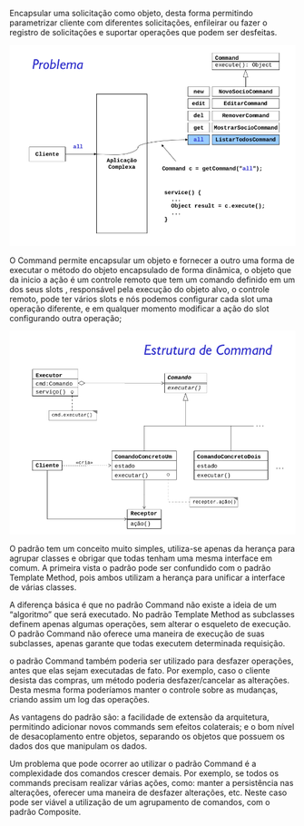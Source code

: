 Encapsular uma solicitação como objeto, desta forma permitindo parametrizar cliente com diferentes
solicitações, enfileirar ou fazer o registro de solicitações e suportar operações que podem ser desfeitas.


![alt text](problem.png)

O Command permite encapsular um objeto e fornecer a outro uma forma de executar o método do objeto encapsulado
de forma dinâmica, o objeto que da inicio a ação é um controle remoto que tem um comando definido em um dos
seus slots , responsável pela execução do objeto alvo, o controle remoto, pode ter vários slots e nós podemos 
configurar cada slot uma operação diferente, e em qualquer momento modificar a ação do slot configurando outra
operação;

![alt text](solution.png)

O padrão tem um conceito muito simples, utiliza-se apenas da herança para agrupar classes e obrigar que todas tenham uma mesma interface em comum. A primeira vista o padrão pode ser confundido com o padrão Template Method, pois ambos utilizam a herança para unificar a interface de várias classes.

A diferença básica é que no padrão Command não existe a ideia de um “algoritmo” que será executado. No padrão Template Method as subclasses definem apenas algumas operações, sem alterar o esqueleto de execução. O padrão Command não oferece uma maneira de execução de suas subclasses, apenas garante que todas executem determinada requisição.

o padrão Command também poderia ser utilizado para desfazer operações, antes que elas sejam executadas de fato. Por exemplo, caso o cliente desista das compras, um método poderia desfazer/cancelar as alterações. Desta mesma forma poderíamos manter o controle sobre as mudanças, criando assim um log das operações.

As vantagens do padrão são: a facilidade de extensão da arquitetura, permitindo adicionar novos commands sem efeitos colaterais; e o bom nível de desacoplamento entre objetos, separando os objetos que possuem os dados dos que manipulam os dados.

Um problema que pode ocorrer ao utilizar o padrão Command é a complexidade dos comandos crescer demais. Por exemplo, se todos os commands precisam realizar várias ações, como: manter a persistência nas alterações, oferecer uma maneira de desfazer alterações, etc. Neste caso pode ser viável a utilização de um agrupamento de comandos, com o padrão Composite.